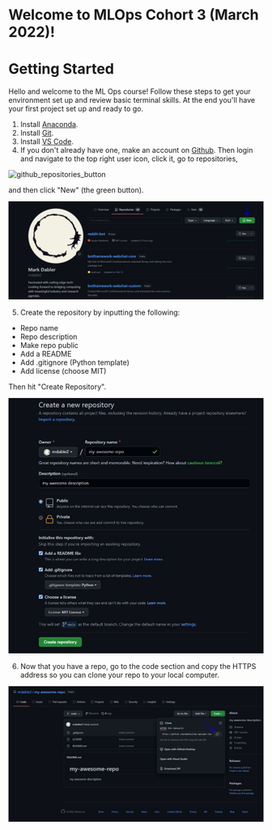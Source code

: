# Welcome to MLOps Cohort 3 (March 2022)!

# Getting Started
Hello and welcome to the ML Ops course! Follow these steps to get your environment set up and review basic terminal skills. At the end you'll have your first project set up and ready to go.

1. Install [Anaconda](https://www.anaconda.com/products/individual).
2. Install [Git](https://git-scm.com/downloads).
3. Install [VS Code](https://code.visualstudio.com/download).
4. If you don't already have one, make an account on [Github](https://github.com/). Then login and navigate to the top right user icon, click it, go to repositories, 
   
![github_repositories_button](https://user-images.githubusercontent.com/72572922/160047069-972923a9-6b9d-4f08-893c-efc75f6840f1.jpg)

and then click "New" (the green button).

![repositories new](./images/github_new_repository_button.JPG)

5. Create the repository by inputting the following:
* Repo name
* Repo description
* Make repo public
* Add a README
* Add .gitignore (Python template)
* Add license (choose MIT)

Then hit "Create Repository".

![create repo](./images/github_create_repo.JPG)

6. Now that you have a repo, go to the code section and copy the HTTPS address so you can clone your repo to your local computer.

![clone repo](./images/github_clone.JPG)
